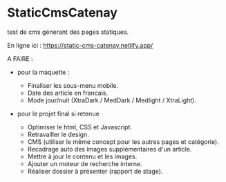# StaticCmsCatenay

test de cms génerant des pages statiques.

En ligne ici : https://static-cms-catenay.netlify.app/

A FAIRE :

- pour la maquette :

  - Finaliser les sous-menu mobile.
  - Date des article en francais.
  - Mode jour/nuit (XtraDark / MedDark / Medlight / XtraLight).

- pour le projet final si retenue
  - Optimiser le html, CSS et Javascript.
  - Retravailler le design.
  - CMS (utiliser le même concept pour les autres pages et catégorie).
  - Recadrage auto des images supplémentaires d'un article.
  - Mettre à jour le contenu et les images.
  - Ajouter un moteur de recherche interne.
  - Réaliser dossier à présenter (rapport de stage).
